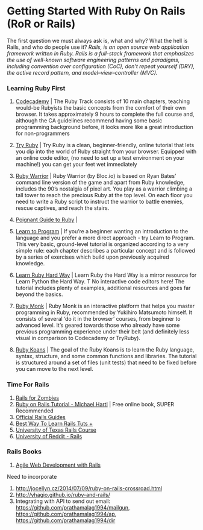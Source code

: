 Getting Started With Ruby On Rails (RoR or Rails)
===============================================
The first question we must always ask is, what and why? What the hell is Rails, and who do people use it? _Rails, is an open source web application framework written in Ruby. Rails is a full-stack framework that emphasizes the use of well-known software engineering patterns and paradigms, including convention over configuration (CoC), don't repeat yourself (DRY), the active record pattern, and model–view–controller (MVC)._
### Learning Ruby First

1. [Codecademy](http://www.codecademy.com/tracks/ruby) | The Ruby Track consists of 10 main chapters, teaching would-be Rubyists the basic concepts from the comfort of their own browser. It takes approximately 9 hours to complete the full course and, although the CA guidelines recommend having some basic programming background before, it looks more like a great introduction for non-programmers

2. [Try Ruby](http://tryruby.org/levels/1/challenges/0) | Try Ruby is a clean, beginner-friendly, online tutorial that lets you dip into the world of Ruby straight from your browser. Equipped with an online code editor, (no need to set up a test environment on your machine!) you can get your feet wet immediately

3. [Ruby Warrior](https://www.bloc.io/ruby-warrior/#/) | Ruby Warrior (by Bloc.io) is based on Ryan Bates’ command line version of the game and apart from Ruby knowledge, includes the 90’s nostalgia of pixel art. You play as a warrior climbing a tall tower to reach the precious Ruby at the top level. On each floor you need to write a Ruby script to instruct the warrior to battle enemies, rescue captives, and reach the stairs.

4. [Poignant Guide to Ruby](http://mislav.uniqpath.com/poignant-guide/) | 

5. [Learn to Program](https://pine.fm/LearnToProgram/) | If you’re a beginner wanting an introduction to the language and you prefer a more direct approach - try Learn to Program. This very basic, ground-level tutorial  is organized according to a very simple rule: each chapter describes a particular concept and is followed by a series of exercises which build upon previously acquired knowledge.

6. [Learn Ruby Hard Way](http://ruby.learncodethehardway.org/book/) | Learn Ruby the Hard Way is a mirror resource for Learn Python the Hard Way. T No interactive code editors here! The tutorial includes plenty of examples, additional resources and goes far beyond the basics.

7. [Ruby Monk](https://rubymonk.com/) | Ruby Monk is an interactive platform that helps you master programming in Ruby, recommended by Yukihiro Matsumoto himself. It consists of several ‘do it in the browser’ courses, from beginner to advanced level. It’s geared towards those who already have some previous programming experience under their belt (and definitely less visual in comparison to Codecademy or TryRuby).

8. [Ruby Koans](http://rubykoans.com/) | The goal of the Ruby Koans is to learn the Ruby language, syntax, structure, and some common functions and libraries. The tutorial is structured around a set of files (unit tests) that need to be fixed before you can move to the next level.


### Time For Rails

1. [Rails for Zombies](http://railsforzombies.org/levels/1)
2. [Ruby on Rails Tutorial - Michael Hartl](https://www.railstutorial.org/book/frontmatter) | Free online book, SUPER Recommended
3. [Official Rails Guides](http://guides.rubyonrails.org/)
4. [Best Way To Learn Rails Tuts +](http://code.tutsplus.com/tutorials/the-best-way-to-learn-ruby-on-rails--net-21820)
5. [University of Texas Rails Course](http://www.schneems.com/ut-rails/)
6. [University of Reddit - Rails](http://ureddit.com/class/40250/web-programming-with-ruby-on-rails)

### Rails Books
1. [Agile Web Development with Rails ](https://pragprog.com/book/rails4/agile-web-development-with-rails-4)

Need to incorporate

1. http://jocellyn.cz/2014/07/09/ruby-on-rails-crossroad.html
2. http://yhagio.github.io/ruby-and-rails/
3. Integrating with API to send out email: https://github.com/prathamalag1994/mailgun, https://github.com/prathamalag1994/ap, https://github.com/prathamalag1994/dir
